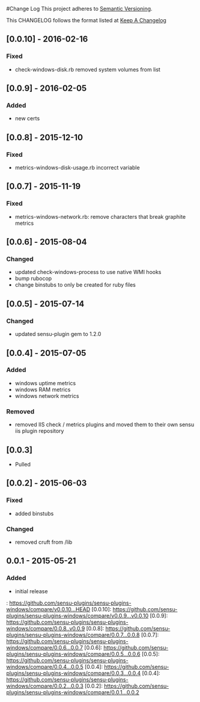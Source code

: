 #Change Log
This project adheres to [Semantic Versioning](http://semver.org/).

This CHANGELOG follows the format listed at [Keep A Changelog](http://keepachangelog.com/)

## 

## [0.0.10] - 2016-02-16
### Fixed
- check-windows-disk.rb removed system volumes from list

## [0.0.9] - 2016-02-05
### Added
- new certs

## [0.0.8] - 2015-12-10
### Fixed
- metrics-windows-disk-usage.rb incorrect variable

## [0.0.7] - 2015-11-19
### Fixed
- metrics-windows-network.rb: remove characters that break graphite metrics

## [0.0.6] - 2015-08-04
### Changed
- updated check-windows-process to use native WMI hooks
- bump rubocop
- change binstubs to only be created for ruby files

## [0.0.5] - 2015-07-14
### Changed
- updated sensu-plugin gem to 1.2.0

## [0.0.4] - 2015-07-05
### Added
- windows uptime metrics
- windows RAM metrics
- windows network metrics

### Removed
- removed IIS check / metrics plugins and moved them to their own sensu iis plugin repository

## [0.0.3]
- Pulled

## [0.0.2] - 2015-06-03

### Fixed
- added binstubs

### Changed
- removed cruft from /lib

## 0.0.1 - 2015-05-21

### Added
- initial release

: https://github.com/sensu-plugins/sensu-plugins-windows/compare/v0.0.10...HEAD
[0.0.10]: https://github.com/sensu-plugins/sensu-plugins-windows/compare/v0.0.9...v0.0.10
[0.0.9]: https://github.com/sensu-plugins/sensu-plugins-windows/compare/0.0.8..v0.0.9
[0.0.8]: https://github.com/sensu-plugins/sensu-plugins-windows/compare/0.0.7...0.0.8
[0.0.7]: https://github.com/sensu-plugins/sensu-plugins-windows/compare/0.0.6...0.0.7
[0.0.6]: https://github.com/sensu-plugins/sensu-plugins-windows/compare/0.0.5...0.0.6
[0.0.5]: https://github.com/sensu-plugins/sensu-plugins-windows/compare/0.0.4...0.0.5
[0.0.4]: https://github.com/sensu-plugins/sensu-plugins-windows/compare/0.0.3...0.0.4
[0.0.4]: https://github.com/sensu-plugins/sensu-plugins-windows/compare/0.0.2...0.0.3
[0.0.2]: https://github.com/sensu-plugins/sensu-plugins-windows/compare/0.0.1...0.0.2
